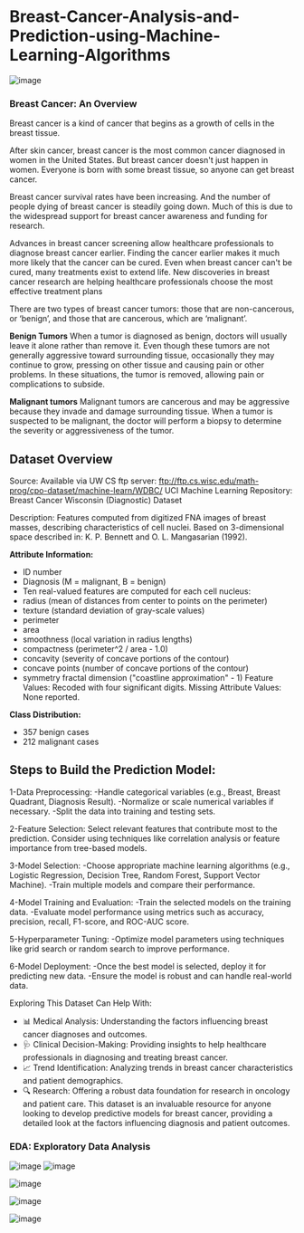 # Breast-Cancer-Analysis-and-Prediction-using-Machine-Learning-Algorithms

![image](https://github.com/user-attachments/assets/b48f6b3f-2a58-47e5-a185-1774f8264b54)

### **Breast Cancer: An Overview** 

Breast cancer is a kind of cancer that begins as a growth of cells in the breast tissue.

After skin cancer, breast cancer is the most common cancer diagnosed in women in the United States. But breast cancer doesn't just happen in women. Everyone is born with some breast tissue, so anyone can get breast cancer.

Breast cancer survival rates have been increasing. And the number of people dying of breast cancer is steadily going down. Much of this is due to the widespread support for breast cancer awareness and funding for research.

Advances in breast cancer screening allow healthcare professionals to diagnose breast cancer earlier. Finding the cancer earlier makes it much more likely that the cancer can be cured. Even when breast cancer can't be cured, many treatments exist to extend life. New discoveries in breast cancer research are helping healthcare professionals choose the most effective treatment plans 


There are two types of breast cancer tumors: those that are non-cancerous, or ‘benign’, and those that are cancerous, which are ‘malignant’.

**Benign Tumors**
When a tumor is diagnosed as benign, doctors will usually leave it alone rather than remove it. Even though these tumors are not generally aggressive toward surrounding tissue, occasionally they may continue to grow, pressing on other tissue and causing pain or other problems. In these situations, the tumor is removed, allowing pain or complications to subside.

**Malignant tumors**
Malignant tumors are cancerous and may be aggressive because they invade and damage surrounding tissue. When a tumor is suspected to be malignant, the doctor will perform a biopsy to determine the severity or aggressiveness of the tumor.

## Dataset Overview

Source: Available via UW CS ftp server: ftp://ftp.cs.wisc.edu/math-prog/cpo-dataset/machine-learn/WDBC/ UCI Machine Learning Repository: Breast Cancer Wisconsin (Diagnostic) Dataset

Description: Features computed from digitized FNA images of breast masses, describing characteristics of cell nuclei. Based on 3-dimensional space described in: K. P. Bennett and O. L. Mangasarian (1992).

**Attribute Information:**

- ID number
- Diagnosis (M = malignant, B = benign)
- Ten real-valued features are computed for each cell nucleus:
- radius (mean of distances from center to points on the perimeter)
- texture (standard deviation of gray-scale values)
- perimeter
- area
- smoothness (local variation in radius lengths)
- compactness (perimeter^2 / area - 1.0)
- concavity (severity of concave portions of the contour)
- concave points (number of concave portions of the contour)
- symmetry
fractal dimension ("coastline approximation" - 1)
Feature Values: Recoded with four significant digits. Missing Attribute Values: None reported.

**Class Distribution:**

- 357 benign cases
- 212 malignant cases

## Steps to Build the Prediction Model:

1-Data Preprocessing: -Handle categorical variables (e.g., Breast, Breast Quadrant, Diagnosis Result). -Normalize or scale numerical variables if necessary. -Split the data into training and testing sets.

2-Feature Selection: Select relevant features that contribute most to the prediction. Consider using techniques like correlation analysis or feature importance from tree-based models.

3-Model Selection: -Choose appropriate machine learning algorithms (e.g., Logistic Regression, Decision Tree, Random Forest, Support Vector Machine). -Train multiple models and compare their performance.

4-Model Training and Evaluation: -Train the selected models on the training data. -Evaluate model performance using metrics such as accuracy, precision, recall, F1-score, and ROC-AUC score.

5-Hyperparameter Tuning: -Optimize model parameters using techniques like grid search or random search to improve performance.

6-Model Deployment: -Once the best model is selected, deploy it for predicting new data. -Ensure the model is robust and can handle real-world data.

Exploring This Dataset Can Help With: 
- 📊 Medical Analysis: Understanding the factors influencing breast cancer diagnoses and outcomes.
- 🩺 Clinical Decision-Making: Providing insights to help healthcare professionals in diagnosing and treating breast cancer.
- 📈 Trend Identification: Analyzing trends in breast cancer characteristics and patient demographics.
- 🔍 Research: Offering a robust data foundation for research in oncology and patient care. This dataset is an invaluable resource for anyone looking to develop predictive 
      models for breast cancer, providing a detailed look at the factors influencing diagnosis and patient outcomes.

### EDA: Exploratory Data Analysis

![image](https://github.com/user-attachments/assets/fe73f047-00ca-4168-b9b8-a97448cb4741) ![image](https://github.com/user-attachments/assets/5eefb573-eea7-4a64-88b8-bea59acb9720)

![image](https://github.com/user-attachments/assets/ca3fab51-13f2-4115-af40-17f74f9a80e2)

![image](https://github.com/user-attachments/assets/388aef84-6b2f-4eaa-9994-ee3bf8c5df3e)

![image](https://github.com/user-attachments/assets/5692ba8f-944d-4bd1-acd6-0e33da978128)



